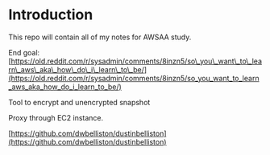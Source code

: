 # Introduction

This repo will contain all of my notes for AWSAA study. 







End goal: [https://old.reddit.com/r/sysadmin/comments/8inzn5/so\_you\_want\_to\_learn\_aws\_aka\_how\_do\_i\_learn\_to\_be/](https://old.reddit.com/r/sysadmin/comments/8inzn5/so_you_want_to_learn_aws_aka_how_do_i_learn_to_be/)

Tool to encrypt and unencrypted snapshot

Proxy through EC2 instance.

[https://github.com/dwbelliston/dustinbelliston](https://github.com/dwbelliston/dustinbelliston)

